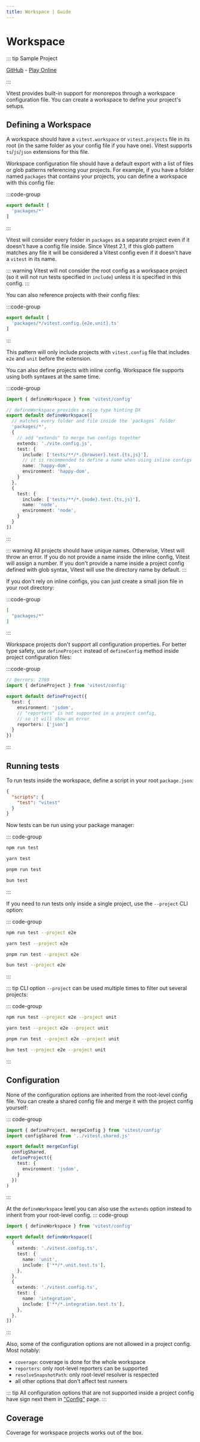 ```yaml
---
title: Workspace | Guide
---
```


# Workspace

::: tip Sample Project

[GitHub](https://github.com/vitest-dev/vitest/tree/main/examples/workspace) - [Play Online](https://stackblitz.com/fork/github/vitest-dev/vitest/tree/main/examples/workspace?initialPath=__vitest__/)

:::

Vitest provides built-in support for monorepos through a workspace configuration file. You can create a workspace to define your project's setups.

## Defining a Workspace

A workspace should have a `vitest.workspace` or `vitest.projects` file in its root (in the same folder as your config file if you have one). Vitest supports `ts`/`js`/`json` extensions for this file.

Workspace configuration file should have a default export with a list of files or glob patterns referencing your projects. For example, if you have a folder named `packages` that contains your projects, you can define a workspace with this config file:

:::code-group
```ts [vitest.workspace.ts]
export default [
  'packages/*'
]
```
:::

Vitest will consider every folder in `packages` as a separate project even if it doesn't have a config file inside. Since Vitest 2.1, if this glob pattern matches any file it will be considered a Vitest config even if it doesn't have a `vitest` in its name.

::: warning
Vitest will not consider the root config as a workspace project (so it will not run tests specified in `include`) unless it is specified in this config.
:::

You can also reference projects with their config files:

:::code-group
```ts [vitest.workspace.ts]
export default [
  'packages/*/vitest.config.{e2e,unit}.ts'
]
```
:::

This pattern will only include projects with `vitest.config` file that includes `e2e` and `unit` before the extension.

You can also define projects with inline config. Workspace file supports using both syntaxes at the same time.

:::code-group
```ts [vitest.workspace.ts]
import { defineWorkspace } from 'vitest/config'

// defineWorkspace provides a nice type hinting DX
export default defineWorkspace([
  // matches every folder and file inside the `packages` folder
  'packages/*',
  {
    // add "extends" to merge two configs together
    extends: './vite.config.js',
    test: {
      include: ['tests/**/*.{browser}.test.{ts,js}'],
      // it is recommended to define a name when using inline configs
      name: 'happy-dom',
      environment: 'happy-dom',
    }
  },
  {
    test: {
      include: ['tests/**/*.{node}.test.{ts,js}'],
      name: 'node',
      environment: 'node',
    }
  }
])
```
:::

::: warning
All projects should have unique names. Otherwise, Vitest will throw an error. If you do not provide a name inside the inline config, Vitest will assign a number. If you don't provide a name inside a project config defined with glob syntax, Vitest will use the directory name by default.
:::

If you don't rely on inline configs, you can just create a small json file in your root directory:

:::code-group
```json [vitest.workspace.json]
[
  "packages/*"
]
```
:::

Workspace projects don't support all configuration properties. For better type safety, use `defineProject` instead of `defineConfig` method inside project configuration files:

:::code-group
```ts [packages/a/vitest.config.ts] twoslash
// @errors: 2769
import { defineProject } from 'vitest/config'

export default defineProject({
  test: {
    environment: 'jsdom',
    // "reporters" is not supported in a project config,
    // so it will show an error
    reporters: ['json']
  }
})
```
:::

## Running tests

To run tests inside the workspace, define a script in your root `package.json`:

```json
{
  "scripts": {
    "test": "vitest"
  }
}
```

Now tests can be run using your package manager:

::: code-group
```bash [npm]
npm run test
```
```bash [yarn]
yarn test
```
```bash [pnpm]
pnpm run test
```
```bash [bun]
bun test
```
:::

If you need to run tests only inside a single project, use the `--project` CLI option:

::: code-group
```bash [npm]
npm run test --project e2e
```
```bash [yarn]
yarn test --project e2e
```
```bash [pnpm]
pnpm run test --project e2e
```
```bash [bun]
bun test --project e2e
```
:::

::: tip
CLI option `--project` can be used multiple times to filter out several projects:

::: code-group
```bash [npm]
npm run test --project e2e --project unit
```
```bash [yarn]
yarn test --project e2e --project unit
```
```bash [pnpm]
pnpm run test --project e2e --project unit
```
```bash [bun]
bun test --project e2e --project unit
```
:::

## Configuration

None of the configuration options are inherited from the root-level config file. You can create a shared config file and merge it with the project config yourself:

::: code-group
```ts [packages/a/vitest.config.ts]
import { defineProject, mergeConfig } from 'vitest/config'
import configShared from '../vitest.shared.js'

export default mergeConfig(
  configShared,
  defineProject({
    test: {
      environment: 'jsdom',
    }
  })
)
```
:::

At the `defineWorkspace` level you can also use the `extends` option instead to inherit from your root-level config.
::: code-group
```ts [packages/a/vitest.config.ts]
import { defineWorkspace } from 'vitest/config'

export default defineWorkspace([
  {
    extends: './vitest.config.ts',
    test: {
      name: 'unit',
      include: ['**/*.unit.test.ts'],
    },
  },
  {
    extends: './vitest.config.ts',
    test: {
      name: 'integration',
      include: ['**/*.integration.test.ts'],
    },
  },
])
```
:::

Also, some of the configuration options are not allowed in a project config. Most notably:

- `coverage`: coverage is done for the whole workspace
- `reporters`: only root-level reporters can be supported
- `resolveSnapshotPath`: only root-level resolver is respected
- all other options that don't affect test runners

::: tip
All configuration options that are not supported inside a project config have <NonProjectOption /> sign next them in ["Config"](/config/) page.
:::

## Coverage

Coverage for workspace projects works out of the box.
